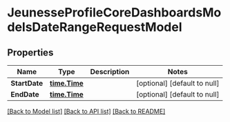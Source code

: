 # JeunesseProfileCoreDashboardsModelsDateRangeRequestModel

## Properties
Name | Type | Description | Notes
------------ | ------------- | ------------- | -------------
**StartDate** | [**time.Time**](time.Time.md) |  | [optional] [default to null]
**EndDate** | [**time.Time**](time.Time.md) |  | [optional] [default to null]

[[Back to Model list]](../README.md#documentation-for-models) [[Back to API list]](../README.md#documentation-for-api-endpoints) [[Back to README]](../README.md)


